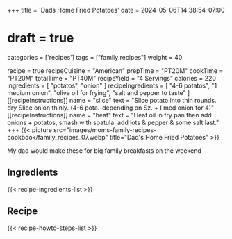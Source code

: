+++
title = 'Dads Home Fried Potatoes'
date = 2024-05-06T14:38:54-07:00
# draft = true
categories = ['recipes']
tags = ["family recipes"]
weight = 40

recipe = true
recipeCuisine = "American"
prepTime = "PT20M"
cookTime = "PT20M"
totalTime = "PT40M"
recipeYield = "4 Servings"
calories = 220 
ingredients = [
  "potatos",
  "onion"
]
recipeIngredients = [
  "4-6 potatos",
  "1 medium onion",
  "olive oil for frying",
  "salt and pepper to taste"
]
[[recipeInstructions]]
  name = "slice"
  text = "Slice potato into thin rounds. dry Slice onion thinly. (4-6 pota.-depending on Sz. + I med onion for 4)"
[[recipeInstructions]]
  name = "heat"
  text = "Heat oil in fry pan then add onions + potatos, smash with spatula. add lots & pepper & some salt last."
+++
{{< picture src="images/moms-family-recipes-cookbook/family_recipes_07.webp" title="Dad's Home Fried Potatoes" >}}

My dad would make these for big family breakfasts on the weekend

<!--more-->

## Ingredients
{{< recipe-ingredients-list >}}

## Recipe
{{< recipe-howto-steps-list >}}
